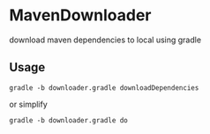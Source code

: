 # MavenDownloader
download maven dependencies to local using gradle

## Usage

```
gradle -b downloader.gradle downloadDependencies
```
or simplify
```
gradle -b downloader.gradle do
```

